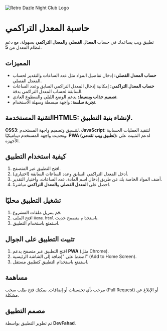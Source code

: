 ![Retro Dazle Night Club Logo](https://github.com/user-attachments/assets/c2cfe6e1-1f37-4f84-b704-a75fdb5967dc)


# حاسبة المعدل التراكمي

تطبيق ويب يساعدك في حساب **المعدل الفصلي** و**المعدل التراكمي** بسهولة، مع دعم لنظام المعدل من **5**.

## المميزات
- **حساب المعدل الفصلي:** إدخال تفاصيل المواد مثل عدد الساعات والتقدير لحساب المعدل الفصلي.
- **حساب المعدل التراكمي:** إمكانية إدخال المعدل التراكمي السابق وعدد الساعات السابقة لحساب المعدل التراكمي بدقة.
- **تصميم جذاب وبسيط:** يدعم الوضع الليلي والسطوع العادي.
- **تجربة سلسة:** واجهة مبسطة وسهلة الاستخدام.

## التقنية المستخدمة**HTML5**: لإنشاء بنية التطبيق.
**CSS3**: لتنسيق وتصميم واجهة المستخدم.
**JavaScript**: لتنفيذ العمليات الحسابية وتحديث واجهة المستخدم ديناميكيًا.
**PWA (تطبيق ويب تقدمي):** لدعم التثبيت على الأجهزة.

## كيفية استخدام التطبيق
1. افتح التطبيق عبر المتصفح.
2. أدخل المعدل التراكمي السابق وعدد الساعات السابقة (اختياري).
3. أضف المواد الخاصة بك عن طريق إدخال اسم المادة، عدد الساعات، واختيار التقدير.
4. احصل على **المعدل الفصلي** و**المعدل التراكمي** مباشرةً.

## تشغيل التطبيق محليًا
1. قم بتنزيل ملفات المشروع.
2. افتح الملف `Home.html` باستخدام متصفح حديث.
3. استمتع باستخدام التطبيق.

## تثبيت التطبيق على الجوال
1. افتح التطبيق عبر متصفح يدعم **PWA** (مثل Chrome).
2. اضغط على "إضافة إلى الشاشة الرئيسية" (Add to Home Screen).
3. استمتع باستخدام التطبيق كتطبيق مستقل.

## مساهمة
مرحب بأي تحسينات أو إضافات. يمكنك فتح طلب سحب (Pull Request) أو الإبلاغ عن مشكلة.

## مصمم التطبيق
تم تطوير التطبيق بواسطة **DevFahad**.
